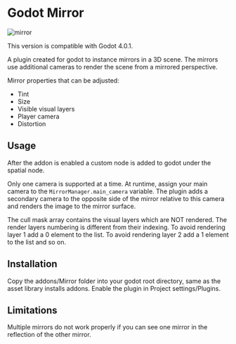 # Godot Mirror

![mirror](Screenshots/Mirror.png)

This version is compatible with Godot 4.0.1.

A plugin created for godot to instance mirrors in a 3D scene. The mirrors use additional cameras to render the scene from a mirrored perspective.

Mirror properties that can be adjusted:
 - Tint
 - Size
 - Visible visual layers
 - Player camera
 - Distortion

 ## Usage

 After the addon is enabled a custom node is added to godot under the spatial node. 

 Only one camera is supported at a time. At runtime, assign your main camera to the `MirrorManager.main_camera` variable. The plugin adds a secondary camera to the opposite side of the mirror relative to this camera and renders the image to the mirror surface.

 The cull mask array contains the visual layers which are NOT rendered. The render layers numbering is different from their indexing. To avoid rendering layer 1 add a 0 element to the list.
 To avoid rendering layer 2 add a 1 element to the list and so on.

 ## Installation

 Copy the addons/Mirror folder into your godot root directory, same as the asset library installs addons. Enable the plugin in Project settings/Plugins.

 ## Limitations

 Multiple mirrors do not work properly if you can see one mirror in the reflection of the other mirror.
